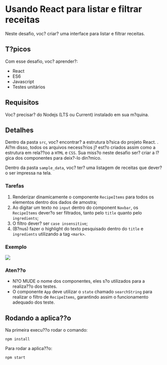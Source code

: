 # Usando React para listar e filtrar receitas
Neste desafio, voc? criar? uma interface para listar e filtrar receitas.

## T?picos
Com esse desafio, voc? aprender?:

- React
- ES6
- Javascript
- Testes unitários

## Requisitos
Voc? precisar? do Nodejs (LTS ou Current) instalado em sua m?quina.

## Detalhes
Dentro da pasta `src`, voc? encontrar? a estrutura b?sica do projeto React. . Al?m disso, todos os arquivos necess?rios j? est?o criados assim como a estrutura em rela??oo a `HTML` e `CSS`. Sua miss?o neste desafio ser? criar a l?gica dos componentes para deix?-lo din?mico.


Dentro da pasta `sample_data`, voc? ter? uma listagem de receitas que dever?o ser impressa na tela.

### Tarefas
1. Renderizar dinamicamente o componente `RecipeItems` para todos os elementos dentro dos dados de amostra;
2. Ao digitar um texto no `input` dentro do component `Navbar`, os `RecipeItems` dever?o ser filtrados, tanto pelo `title` quanto pelo `ingredients`;
3. O filtro dever? ser `case insensitive`;
4. (B?nus) fazer o highlight do texto pesquisado dentro do `title` e `ingredients` utilizando a tag `<mark>`.

### Exemplo
![](https://s3-us-west-1.amazonaws.com/codenation-challenges/react-0/BouncyAfraidDikkops-size_restricted.gif)

### Aten??o
- N?O MUDE o nome dos componentes, eles s?o utilizados para a realiza??o dos testes.
- O componente `App` deve utilizar o `state` chamado `searchString` para realizar o filtro de `RecipeItems`, garantindo assim o funcionamento adequado dos teste.

## Rodando a aplica??o
Na primeira execu??o rodar o comando:
```
npm install
```
Para rodar a aplica??o:
```
npm start
```

